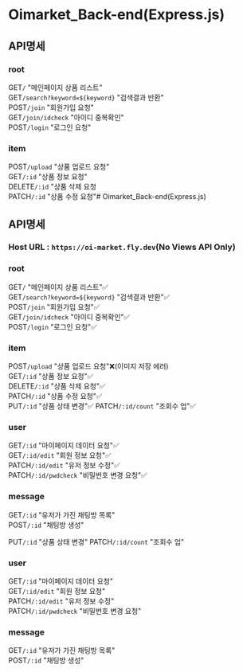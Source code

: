 # Oimarket_Back-end(Express.js)

## API명세

### root
GET`/` "메인페이지 상품 리스트"  
GET`/search?keyword=${keyword}` "검색결과 반환"  
POST`/join` "회원가입 요청"  
GET`/join/idcheck` "아이디 중복확인"  
POST`/login` "로그인 요청"  

### item
POST`/upload` "상품 업로드 요청"  
GET`/:id` "상품 정보 요청"  
DELETE`/:id` "상품 삭제 요청  
PATCH`/:id` "상품 수정 요청"# Oimarket_Back-end(Express.js)

## API명세

### Host URL : `https://oi-market.fly.dev`(No Views API Only)

### root
GET`/` "메인페이지 상품 리스트"✅  
GET`/search?keyword=${keyword}` "검색결과 반환"✅  
POST`/join` "회원가입 요청"✅  
GET`/join/idcheck` "아이디 중복확인"✅  
POST`/login` "로그인 요청"✅  

### item
POST`/upload` "상품 업로드 요청"❌(이미지 저장 에러)  
GET`/:id` "상품 정보 요청"✅  
DELETE`/:id` "상품 삭제 요청"✅  
PATCH`/:id` "상품 수정 요청"✅  
PUT`/:id` "상품 상태 변경"✅ 
PATCH`/:id/count` "조회수 업"✅  

### user
GET`/:id` "마이페이지 데이터 요청"✅  
GET`/:id/edit` "회원 정보 요청"✅  
PATCH`/:id/edit` "유저 정보 수정"✅  
PATCH`/:id/pwdcheck` "비밀번호 변경 요청"✅  

### message
GET`/:id` "유저가 가진 채팅방 목록"  
POST`/:id` "채팅방 생성"  

PUT`/:id` "상품 상태 변경" 
PATCH`/:id/count` "조회수 업"  

### user
GET`/:id` "마이페이지 데이터 요청"  
GET`/:id/edit` "회원 정보 요청"  
PATCH`/:id/edit` "유저 정보 수정"  
PATCH`/:id/pwdcheck` "비밀번호 변경 요청"  

### message
GET`/:id` "유저가 가진 채팅방 목록"  
POST`/:id` "채팅방 생성"  
